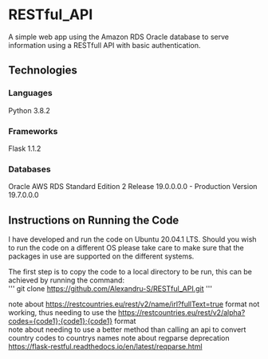 # RESTful_API

A simple web app using the Amazon RDS Oracle database to serve information using a RESTfull API with basic authentication.

## Technologies
### Languages
Python 3.8.2
### Frameworks
Flask 1.1.2
### Databases
Oracle AWS RDS Standard Edition 2 Release 19.0.0.0.0 - Production
Version 19.7.0.0.0



## Instructions on Running the Code

I have developed and run the code on Ubuntu 20.04.1 LTS. Should you wish to run the code on a different OS please take care to make sure that the packages in use are supported on the different systems.

The first step is to copy the code to a local directory to be run, this can be achieved by running the command:  
'''
git clone https://github.com/Alexandru-S/RESTful_API.git
'''

note about https://restcountries.eu/rest/v2/name/irl?fullText=true format not working, thus needing to use the https://restcountries.eu/rest/v2/alpha?codes={code1};{code1};{code1} format  
note about needing to use a better method than calling an api to convert country codes to countrys names
note about regparse deprecation https://flask-restful.readthedocs.io/en/latest/reqparse.html